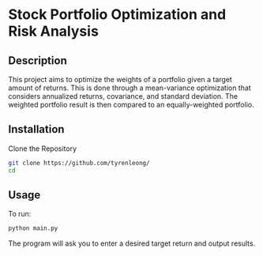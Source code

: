 # Stock Portfolio Optimization and Risk Analysis


## Description
This project aims to optimize the weights of a portfolio given a target amount of returns. This is done through a mean-variance optimization that considers annualized returns, covariance, and standard deviation. The weighted portfolio result is then compared to an equally-weighted portfolio.


## Installation

Clone the Repository


```bash
git clone https://github.com/tyrenleong/
cd 
```

## Usage

To run:
```bash
python main.py
```

The program will ask you to enter a desired target return and output results.
